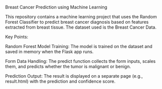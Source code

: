 Breast Cancer Prediction using Machine Learning

This repository contains a machine learning project that uses the Random Forest Classifier to predict breast cancer diagnosis based on features extracted from breast tissue. The dataset used is the Breast Cancer Data.


Key Points:

Random Forest Model Training: The model is trained on the dataset and saved in memory when the Flask app runs.

Form Data Handling: The predict function collects the form inputs, scales them, and predicts whether the tumor is malignant or benign.

Prediction Output: The result is displayed on a separate page (e.g., result.html) with the prediction and confidence score.



